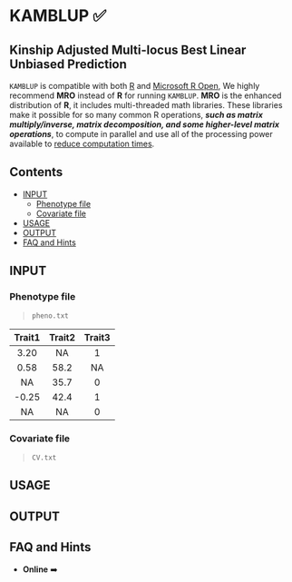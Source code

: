 # KAMBLUP :white_check_mark:

## Kinship Adjusted Multi-locus Best Linear Unbiased Prediction
`KAMBLUP` is compatible with both [R](https://www.r-project.org/) and [Microsoft R Open](https://mran.microsoft.com/open/), We highly recommend **MRO** instead of **R** for running `KAMBLUP`. **MRO** is the enhanced distribution of **R**, it includes multi-threaded math libraries. These libraries make it possible for so many common R operations, ***such as matrix multiply/inverse, matrix decomposition, and some higher-level matrix operations***, to compute in parallel and use all of the processing power available to [reduce computation times](https://mran.microsoft.com/documents/rro/multithread/#mt-bench).

## Contents
* [INPUT](#input)
  - [Phenotype file](#phenotype-file)
  - [Covariate file](#covariate-file)
* [USAGE](#usage)
* [OUTPUT](#output)
* [FAQ and Hints](#faq-and-hints)

## INPUT
### Phenotype file

> `pheno.txt`

| Trait1 | Trait2 | Trait3 |
| :---: | :---: |  :---: |
| 3.20 | NA | 1 |
| 0.58 | 58.2 | NA|
| NA | 35.7 | 0 |
| -0.25 | 42.4 | 1|
| NA | NA | 0|

### Covariate file
> `CV.txt`

## USAGE

## OUTPUT

## FAQ and Hints
* **Online** :arrow_right:
